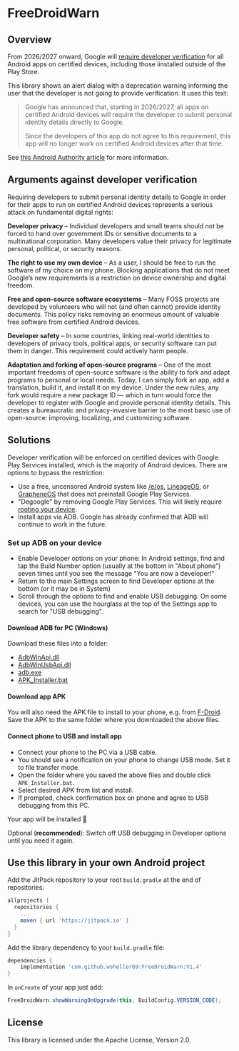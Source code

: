 # FreeDroidWarn

## Overview

From 2026/2027 onward, Google will [require developer verification](https://developer.android.com/developer-verification) for all Android apps on certified devices, including those iinstalled outside of the Play Store.

This library shows an alert dialog with a deprecation warning informing the user that the developer is not going to provide verification. It uses this text:

> Google has announced that, starting in 2026/2027, all apps on certified Android devices will require the developer to submit personal identity details directly to Google.
> 
> Since the developers of this app do not agree to this requirement, this app will no longer work on certified Android devices after that time.

See [this Android Authority article](https://www.androidauthority.com/android-developer-verification-requirements-3590911/) for more information.

## Arguments against developer verification

Requiring developers to submit personal identity details to Google in order for their apps to run on certified Android devices represents a serious attack on fundamental digital rights:

**Developer privacy** – Individual developers and small teams should not be forced to hand over government IDs or sensitive documents to a multinational corporation. Many developers value their privacy for legitimate personal, political, or security reasons.

**The right to use my own device** – As a user, I should be free to run the software of my choice on my phone. Blocking applications that do not meet Google’s new requirements is a restriction on device ownership and digital freedom.

**Free and open-source software ecosystems** – Many FOSS projects are developed by volunteers who will not (and often cannot) provide identity documents. This policy risks removing an enormous amount of valuable free software from certified Android devices.

**Developer safety** – In some countries, linking real-world identities to developers of privacy tools, political apps, or security software can put them in danger. This requirement could actively harm people.

**Adaptation and forking of open-source programs** – One of the most important freedoms of open-source software is the ability to fork and adapt programs to personal or local needs. Today, I can simply fork an app, add a translation, build it, and install it on my device. Under the new rules, any fork would require a new package ID — which in turn would force the developer to register with Google and provide personal identity details. This creates a bureaucratic and privacy-invasive barrier to the most basic use of open-source: improving, localizing, and customizing software.

## Solutions

Developer verification will be enforced on certified devices with Google Play Services installed, which is the majority of Android devices. There are options to bypass the restriction:

- Use a free, uncensored Android system like [/e/os](https://e.foundation/e-os/), [LineageOS](https://lineageos.org/), or [GrapheneOS](https://grapheneos.org/) that does not preinstall Google Play Services.
- "Degoogle" by removing Google Play Services. This will likely require [rooting your device](https://www.androidauthority.com/root-android-277350/).
- Install apps via ADB. Google has already confirmed that ADB will continue to work in the future.

### Set up ADB on your device

- Enable Developer options on your phone: In Android settings, find and tap the Build Number option (usually at the bottom in "About phone") seven times until you see the message "You are now a developer!"
- Return to the main Settings screen to find Developer options at the bottom (or it may be in System)
- Scroll through the options to find and enable USB debugging. On some devices, you can use the hourglass at the top of the Settings app to search for "USB debugging".

#### Download ADB for PC (Windows) 

Download these files into a folder:

- [AdbWinApi.dll](https://github.com/K3V1991/ADB-and-FastbootPlusPlus/blob/main/AdbWinApi.dll?raw=true)
- [AdbWinUsbApi.dll](https://github.com/K3V1991/ADB-and-FastbootPlusPlus/blob/main/AdbWinUsbApi.dll?raw=true)
- [adb.exe](https://github.com/K3V1991/ADB-and-FastbootPlusPlus/blob/main/adb.exe?raw=true)
- [APK_Installer.bat](https://github.com/woheller69/FreeDroidWarn/blob/master/APK_Installer.bat?raw=true)

#### Download app APK

You will also need the APK file to install to your phone, e.g. from [F-Droid](https://f-droid.org/). Save the APK to the same folder where you downloaded the above files.

#### Connect phone to USB and install app

- Connect your phone to the PC via a USB cable.
- You should see a notification on your phone to change USB mode. Set it to file transfer mode.
- Open the folder where you saved the above files and double click `APK_Installer.bat`.
- Select desired APK from list and install.
- If prompted, check confirmation box on phone and agree to USB debugging from this PC.

Your app will be installed 🚀

Optional (**recommended**): Switch off USB debugging in Developer options until you need it again.

## Use this library in your own Android project

Add the JitPack repository to your root `build.gradle` at the end of repositories:

```gradle
allprojects {
  repositories {
    ...
    maven { url 'https://jitpack.io' }
  }
}
```

Add the library dependency to your `build.gradle` file:

```gradle
dependencies {
    implementation 'com.github.woheller69:FreeDroidWarn:V1.4'
}
```

In `onCreate` of your app just add:

```java
FreeDroidWarn.showWarningOnUpgrade(this, BuildConfig.VERSION_CODE);
```

## License

This library is licensed under the Apache License, Version 2.0.
